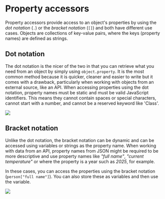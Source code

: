 # Property accessors

Property accessors provide access to an object's properties by using the <i>dot notation</i> (<code>.</code>) or the <i>bracket notation</i> (<code>[]</code>) and both have different use cases.
Objects are collections of key-value pairs, where the keys (property names) are defined as strings.

## Dot notation

The dot notation is the nicer of the two in that you can retrieve what you need from an object by simply using <code>object.property</code>. It is the most common method because it is quicker, cleaner and easier to write but it comes with a drawback, particularly when working with objects from an external source, like an API.
When accessing properties using the dot notation, property names must be static and must be valid JavaScript identifiers. This means they cannot contain spaces or special characters, cannot start with a number, and cannot be a reserved keyword like 'Class'.

![](/assets/dot-notation.png)

## Bracket notation

Unlike the dot notation, the bracket notation can be dynamic and can be accessed using variables or strings as the property name. When working with data from an API, property names from JSON might be required to be more descriptive and use property names like <i>"full name"</i>, <i>"current temperature"</i> or where the property is a year such as <i>2025</i>, for example.

In these cases, you can access the properties using the bracket notation (<code>person["full name"]</code>). You can also store these as variables and then use the variable.

![](/assets/bracket-notation.png)

